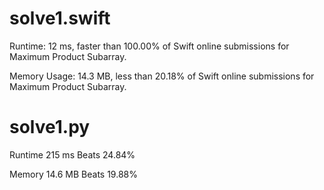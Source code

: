 # solve1.swift

Runtime: 12 ms, faster than 100.00% of Swift online submissions for Maximum Product Subarray.

Memory Usage: 14.3 MB, less than 20.18% of Swift online submissions for Maximum Product Subarray.

# solve1.py

Runtime 215 ms Beats 24.84%

Memory 14.6 MB Beats 19.88%
